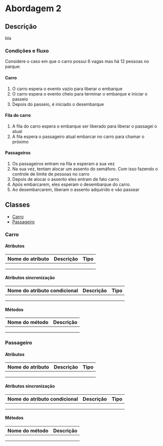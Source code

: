 # Abordagem 2

## Descrição

bla

### Condições e fluxo

Considere o caso em que o carro possui 6 vagas mas há 12 pessoas no parque:

#### Carro

1. O carro espera o evento vazio para liberar o embarque
2. O carro espera o evento cheio para terminar o embarque e iniciar o passeio
3. Depois do passeio, é iniciado o desembarque

#### Fila do carro

1. A fila do carro espera o embarque ser liberado para liberar o passagei o atual
2. A fila espera o passageiro atual embarcar no carro para chamar o próximo

#### Passageiros

1. Os passageiros entram na fila e esperam a sua vez
2. Na sua vez, tentam  alocar um assento do semáforo. Com isso fazendo o controle de limite de pessoas no carro
3. Depois de alocar o assento eles entram de fato carro
4. Após embarcarem, eles esperam o desembarque do carro.
5. Ao desembarcarem, liberam o assento adquirido e vão passear

## Classes

* [Carro](#carro)
* [Passageiro](#passageiro)

### Carro

#### Atributos

| Nome do atributo | Descrição | Tipo |
| :--- | :--- | :--- |
|  |  |  |
|  |  |  |
|  |  |  |

#### Atributos sincronização

| Nome do atributo condicional | Descrição | Tipo |
| :--- | :--- | :--- |
|  |  |  |
|  |  |  |
|  |  |  |

#### Métodos

| Nome do método | Descrição |
| :--- | :--- |
|  |  |
|  |  |
|  |  |

### Passageiro

#### Atributos

| Nome do atributo | Descrição | Tipo |
| :--- | :--- | :--- |
|  |  |  |
|  |  |  |
|  |  |  |

#### Atributos sincronização

| Nome do atributo condicional | Descrição | Tipo |
| :--- | :--- | :--- |
|  |  |  |
|  |  |  |
|  |  |  |

#### Métodos

| Nome do método | Descrição |
| :--- | :--- |
|  |  |
|  |  |
|  |  |



